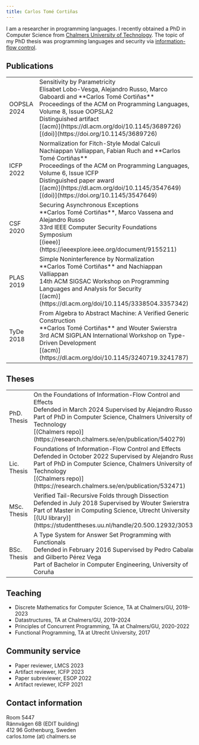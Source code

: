 ```yaml
---
title: Carlos Tomé Cortiñas
---
```


I am a researcher in programming languages. I recently obtained a PhD in
Computer Science from [Chalmers University of
Technology](https://www.chalmers.se/en/departments/cse/Pages/default.aspx). The
topic of my PhD thesis was programming languages and security via
[information-flow
control](https://en.wikipedia.org/wiki/Information_flow_(information_theory)).

## Publications
    
<table>
    <tr>
    <td>
        <div class="tag">OOPSLA 2024</div>
    </td>
    <td>
        <div class="title">Sensitivity by Parametricity</div>
        Elisabet Lobo-Vesga, Alejandro Russo, Marco Gaboardi and **Carlos Tomé Cortiñas**
        <div class="venue">Proceedings of the ACM on Programming Languages, Volume 8, Issue OOPSLA2</div>
        <div class="highlight">Distinguished artifact</div>
        [(acm)](https://dl.acm.org/doi/10.1145/3689726)
        [(doi)](https://doi.org/10.1145/3689726)
    </td>
  </tr>
  <tr>
    <td>
        <div class="tag">ICFP 2022</div>
    </td>
    <td>
        <div class="title">Normalization for Fitch-Style Modal Calculi</div>
        Nachiappan Valliappan, Fabian Ruch and **Carlos Tomé Cortiñas**
        <div class="venue">Proceedings of the ACM on Programming Languages, Volume 6, Issue ICFP</div>
        <div class="highlight">Distinguished paper award</div>
        [(acm)](https://dl.acm.org/doi/10.1145/3547649)
        [(doi)](https://doi.org/10.1145/3547649)
    </td>
  </tr>
  <tr>
    <td>
        <div class="tag">CSF 2020</div>
    </td>
    <td>
        <div class="title">Securing Asynchronous Exceptions</div>
        **Carlos Tomé Cortiñas**, Marco Vassena and Alejandro Russo
        <div class="venue">33rd IEEE Computer Security Foundations Symposium</div>
        [(ieee)](https://ieeexplore.ieee.org/document/9155211)
    </td>
  </tr>
  <tr>
    <td>
        <div class="tag">PLAS 2019</div>
    </td>
    <td>
        <div class="title">Simple Noninterference by Normalization</div>
        **Carlos Tomé Cortiñas** and Nachiappan Valliappan
        <div class="venue">14th ACM SIGSAC Workshop on Programming Languages and Analysis for Security</div>
        [(acm)](https://dl.acm.org/doi/10.1145/3338504.3357342)
    </td>
  </tr>
  <tr>
    <td>
        <div class="tag">TyDe 2018</div>
    </td>
    <td>
        <div class="title">From Algebra to Abstract Machine: A Verified Generic Construction</div>
        **Carlos Tomé Cortiñas** and Wouter Swierstra
        <div class="venue">3rd ACM SIGPLAN International Workshop on Type-Driven Development</div>
        [(acm)](https://dl.acm.org/doi/10.1145/3240719.3241787)
    </td>
  </tr>
</table>

<!-- ## Drafts -->

<!-- <table> -->
<!--   <tr> -->
<!--     <td> -->
<!--         <div class="title">On the Foundations of Information-Flow Control and Effects</div> -->
<!--         <div class="author">Carlos Tomé Cortiñas</div> -->
<!--         <div class="venue">PhD in Computer Science, Chalmers University of Technology</div> -->
<!--         <a  href="https://research.chalmers.se/en/publication/540279">(Chalmers)</a> -->
<!--     </td> -->
<!--   </tr> -->
<!-- </table> -->

## Theses
    
<table>
  <tr>
    <td>
        <div class="tag">PhD. Thesis</div>
    </td>
    <td>
        <div class="title">On the Foundations of Information-Flow Control and Effects</div>
        Defended in March 2024  
        Supervised by Alejandro Russo
        <div class="venue">Part of PhD in Computer Science, Chalmers University of Technology</div>
        [(Chalmers repo)](https://research.chalmers.se/en/publication/540279)
    </td>
  </tr>
  <tr>
    <td>
        <div class="tag">Lic. Thesis</div>
    </td>
    <td>
        <div class="title">Foundations of Information-Flow Control and Effects</div>
        Defended in October 2022  
        Supervised by Alejandro Russo
        <div class="venue">Part of PhD in Computer Science, Chalmers University of Technology</div>
        [(Chalmers repo)](https://research.chalmers.se/en/publication/532471)
    </td>
  </tr>
  <tr>
    <td>
        <div class="tag">MSc. Thesis</div>
    </td>
    <td>
        <div class="title">Verified Tail-Recursive Folds through Dissection</div>
        Defended in July 2018  
        Supervised by Wouter Swierstra
        <div class="venue">Part of Master in Computing Science, Utrecht University</div>
        [(UU library)](https://studenttheses.uu.nl/handle/20.500.12932/30531)
    </td>
  </tr>
  <tr>
    <td>
        <div class="tag">BSc. Thesis</div>
    </td>
    <td>
        <div class="title">A Type System for Answer Set Programming with
        Functionals</div>
        Defended in February 2016
        Supervised by Pedro Cabalar and Gilberto Pérez Vega
        <div class="venue">Part of Bachelor in Computer Engineering, University of Coruña</div>
    </td>
  </tr>
</table>

## Teaching

- Discrete Mathematics for Computer Science, TA at Chalmers/GU, 2019-2023
- Datastructures, TA at Chalmers/GU, 2019-2024
- Principles of Concurrent Programming, TA at Chalmers/GU, 2020-2022
- Functional Programming, TA at Utrecht University, 2017

## Community service

- Paper reviewer, LMCS 2023
- Artifact reviewer, ICFP 2023
- Paper subreviewer, ESOP 2022
- Artifact reviewer, ICFP 2021

## Contact information

Room 5447  
Rännvägen 6B (EDIT building)  
412 96 Gothenburg, Sweden  
carlos.tome (at) chalmers.se  
